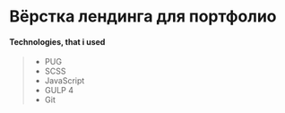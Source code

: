 # Вёрстка лендинга для портфолио

#### Technologies, that i used
> - PUG
> - SCSS
> - JavaScript
> - GULP 4
> - Git
